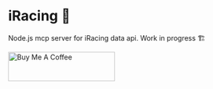 # iRacing 🐎
Node.js mcp server for iRacing data api.
Work in progress 🏗️

<a href="https://www.buymeacoffee.com/emiliosp" target="_blank"><img src="https://cdn.buymeacoffee.com/buttons/v2/default-yellow.png" alt="Buy Me A Coffee" style="height: 60px !important;width: 217px !important;" ></a>